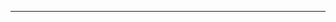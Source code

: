 <!--
CO_OP_TRANSLATOR_METADATA:
{
  "original_hash": "685f55cb07de19b52a30ce6e8b6d889e",
  "translation_date": "2025-08-28T21:14:45+00:00",
  "source_file": "03-CoreGenerativeAITechniques/README.md",
  "language_code": "br"
}
-->


---

